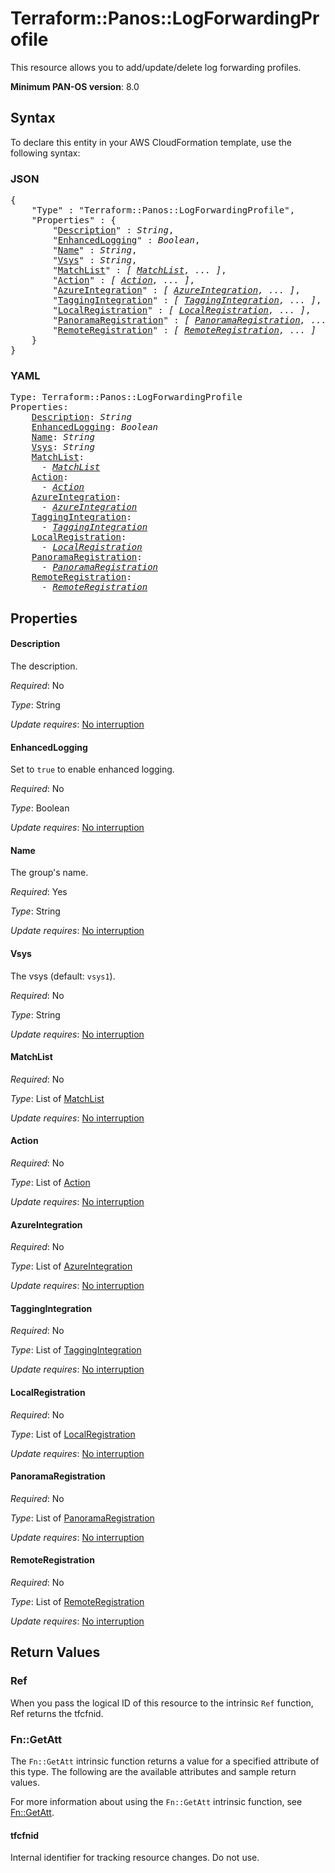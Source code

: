 # Terraform::Panos::LogForwardingProfile

This resource allows you to add/update/delete log forwarding profiles.

**Minimum PAN-OS version**:  8.0

## Syntax

To declare this entity in your AWS CloudFormation template, use the following syntax:

### JSON

<pre>
{
    "Type" : "Terraform::Panos::LogForwardingProfile",
    "Properties" : {
        "<a href="#description" title="Description">Description</a>" : <i>String</i>,
        "<a href="#enhancedlogging" title="EnhancedLogging">EnhancedLogging</a>" : <i>Boolean</i>,
        "<a href="#name" title="Name">Name</a>" : <i>String</i>,
        "<a href="#vsys" title="Vsys">Vsys</a>" : <i>String</i>,
        "<a href="#matchlist" title="MatchList">MatchList</a>" : <i>[ <a href="matchlist.md">MatchList</a>, ... ]</i>,
        "<a href="#action" title="Action">Action</a>" : <i>[ <a href="action.md">Action</a>, ... ]</i>,
        "<a href="#azureintegration" title="AzureIntegration">AzureIntegration</a>" : <i>[ <a href="azureintegration.md">AzureIntegration</a>, ... ]</i>,
        "<a href="#taggingintegration" title="TaggingIntegration">TaggingIntegration</a>" : <i>[ <a href="taggingintegration.md">TaggingIntegration</a>, ... ]</i>,
        "<a href="#localregistration" title="LocalRegistration">LocalRegistration</a>" : <i>[ <a href="localregistration.md">LocalRegistration</a>, ... ]</i>,
        "<a href="#panoramaregistration" title="PanoramaRegistration">PanoramaRegistration</a>" : <i>[ <a href="panoramaregistration.md">PanoramaRegistration</a>, ... ]</i>,
        "<a href="#remoteregistration" title="RemoteRegistration">RemoteRegistration</a>" : <i>[ <a href="remoteregistration.md">RemoteRegistration</a>, ... ]</i>
    }
}
</pre>

### YAML

<pre>
Type: Terraform::Panos::LogForwardingProfile
Properties:
    <a href="#description" title="Description">Description</a>: <i>String</i>
    <a href="#enhancedlogging" title="EnhancedLogging">EnhancedLogging</a>: <i>Boolean</i>
    <a href="#name" title="Name">Name</a>: <i>String</i>
    <a href="#vsys" title="Vsys">Vsys</a>: <i>String</i>
    <a href="#matchlist" title="MatchList">MatchList</a>: <i>
      - <a href="matchlist.md">MatchList</a></i>
    <a href="#action" title="Action">Action</a>: <i>
      - <a href="action.md">Action</a></i>
    <a href="#azureintegration" title="AzureIntegration">AzureIntegration</a>: <i>
      - <a href="azureintegration.md">AzureIntegration</a></i>
    <a href="#taggingintegration" title="TaggingIntegration">TaggingIntegration</a>: <i>
      - <a href="taggingintegration.md">TaggingIntegration</a></i>
    <a href="#localregistration" title="LocalRegistration">LocalRegistration</a>: <i>
      - <a href="localregistration.md">LocalRegistration</a></i>
    <a href="#panoramaregistration" title="PanoramaRegistration">PanoramaRegistration</a>: <i>
      - <a href="panoramaregistration.md">PanoramaRegistration</a></i>
    <a href="#remoteregistration" title="RemoteRegistration">RemoteRegistration</a>: <i>
      - <a href="remoteregistration.md">RemoteRegistration</a></i>
</pre>

## Properties

#### Description

The description.

_Required_: No

_Type_: String

_Update requires_: [No interruption](https://docs.aws.amazon.com/AWSCloudFormation/latest/UserGuide/using-cfn-updating-stacks-update-behaviors.html#update-no-interrupt)

#### EnhancedLogging

Set to `true` to enable enhanced logging.

_Required_: No

_Type_: Boolean

_Update requires_: [No interruption](https://docs.aws.amazon.com/AWSCloudFormation/latest/UserGuide/using-cfn-updating-stacks-update-behaviors.html#update-no-interrupt)

#### Name

The group's name.

_Required_: Yes

_Type_: String

_Update requires_: [No interruption](https://docs.aws.amazon.com/AWSCloudFormation/latest/UserGuide/using-cfn-updating-stacks-update-behaviors.html#update-no-interrupt)

#### Vsys

The vsys (default: `vsys1`).

_Required_: No

_Type_: String

_Update requires_: [No interruption](https://docs.aws.amazon.com/AWSCloudFormation/latest/UserGuide/using-cfn-updating-stacks-update-behaviors.html#update-no-interrupt)

#### MatchList

_Required_: No

_Type_: List of <a href="matchlist.md">MatchList</a>

_Update requires_: [No interruption](https://docs.aws.amazon.com/AWSCloudFormation/latest/UserGuide/using-cfn-updating-stacks-update-behaviors.html#update-no-interrupt)

#### Action

_Required_: No

_Type_: List of <a href="action.md">Action</a>

_Update requires_: [No interruption](https://docs.aws.amazon.com/AWSCloudFormation/latest/UserGuide/using-cfn-updating-stacks-update-behaviors.html#update-no-interrupt)

#### AzureIntegration

_Required_: No

_Type_: List of <a href="azureintegration.md">AzureIntegration</a>

_Update requires_: [No interruption](https://docs.aws.amazon.com/AWSCloudFormation/latest/UserGuide/using-cfn-updating-stacks-update-behaviors.html#update-no-interrupt)

#### TaggingIntegration

_Required_: No

_Type_: List of <a href="taggingintegration.md">TaggingIntegration</a>

_Update requires_: [No interruption](https://docs.aws.amazon.com/AWSCloudFormation/latest/UserGuide/using-cfn-updating-stacks-update-behaviors.html#update-no-interrupt)

#### LocalRegistration

_Required_: No

_Type_: List of <a href="localregistration.md">LocalRegistration</a>

_Update requires_: [No interruption](https://docs.aws.amazon.com/AWSCloudFormation/latest/UserGuide/using-cfn-updating-stacks-update-behaviors.html#update-no-interrupt)

#### PanoramaRegistration

_Required_: No

_Type_: List of <a href="panoramaregistration.md">PanoramaRegistration</a>

_Update requires_: [No interruption](https://docs.aws.amazon.com/AWSCloudFormation/latest/UserGuide/using-cfn-updating-stacks-update-behaviors.html#update-no-interrupt)

#### RemoteRegistration

_Required_: No

_Type_: List of <a href="remoteregistration.md">RemoteRegistration</a>

_Update requires_: [No interruption](https://docs.aws.amazon.com/AWSCloudFormation/latest/UserGuide/using-cfn-updating-stacks-update-behaviors.html#update-no-interrupt)

## Return Values

### Ref

When you pass the logical ID of this resource to the intrinsic `Ref` function, Ref returns the tfcfnid.

### Fn::GetAtt

The `Fn::GetAtt` intrinsic function returns a value for a specified attribute of this type. The following are the available attributes and sample return values.

For more information about using the `Fn::GetAtt` intrinsic function, see [Fn::GetAtt](https://docs.aws.amazon.com/AWSCloudFormation/latest/UserGuide/intrinsic-function-reference-getatt.html).

#### tfcfnid

Internal identifier for tracking resource changes. Do not use.

